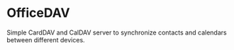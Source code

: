 # OfficeDAV

Simple CardDAV and CalDAV server to synchronize contacts and calendars between
different devices.
